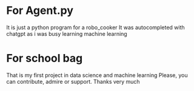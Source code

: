 # For Agent.py
It is just a python program for a robo_cooker
It was autocompleted with chatgpt as i was busy learning machine learning
# For school bag
That is my first project in data science and machine learning
Please, you can contribute, admire or support. Thanks very much
